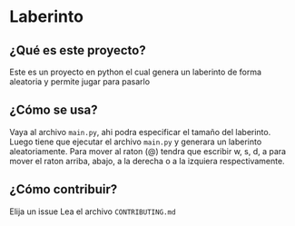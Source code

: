 # Laberinto

## ¿Qué es este proyecto?

Este es un proyecto en python el cual genera un laberinto de forma aleatoria y permite jugar para pasarlo

## ¿Cómo se usa?

Vaya al archivo `main.py`, ahi podra especificar el tamaño del laberinto. Luego tiene que ejecutar el archivo `main.py` y generara un laberinto aleatoriamente. Para mover al raton (@) tendra que escribir w, s, d, a para mover el raton arriba, abajo, a la derecha o a la izquiera respectivamente.

## ¿Cómo contribuir?

Elija un issue
Lea el archivo `CONTRIBUTING.md`
